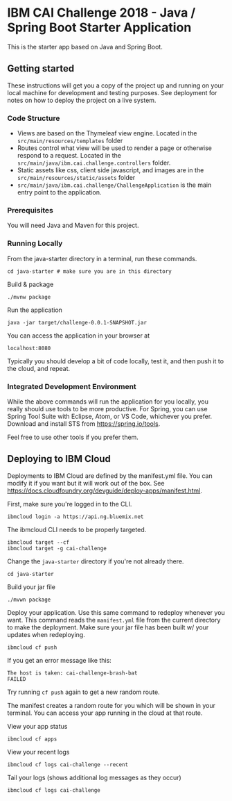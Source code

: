 # IBM CAI Challenge 2018 - Java / Spring Boot Starter Application
This is the starter app based on Java and Spring Boot. 

## Getting started
These instructions will get you a copy of the project up and running on your local machine for development and testing purposes. See deployment for notes on how to deploy the project on a live system.

### Code Structure
* Views are based on the Thymeleaf view engine. Located in the `src/main/resources/templates` folder
* Routes control what view will be used to render a page or otherwise respond to a request. Located in the `src/main/java/ibm.cai.challenge.controllers` folder.
* Static assets like css, client side javascript, and images are in the `src/main/resources/static/assets` folder
* `src/main/java/ibm.cai.challenge/ChallengeApplication` is the main entry point to the application. 

### Prerequisites
You will need Java and Maven for this project. 

### Running Locally
From the java-starter directory in a terminal, run these commands. 
```
cd java-starter # make sure you are in this directory
```

Build & package
```
./mvnw package
```
Run the application
```
java -jar target/challenge-0.0.1-SNAPSHOT.jar
```
You can access the application in your browser at
```
localhost:8080
```

Typically you should develop a bit of code locally, test it, and then push it to the cloud, and repeat. 

### Integrated Development Environment
While the above commands will run the application for you locally, you really should use tools to be more productive. For Spring, you can use Spring Tool Suite with Eclipse, Atom, or VS Code, whichever you prefer. Download and install STS from https://spring.io/tools.

Feel free to use other tools if you prefer them.

## Deploying to IBM Cloud
Deployments to IBM Cloud are defined by the manifest.yml file. You can modify it if you want but it will work out of the box. See https://docs.cloudfoundry.org/devguide/deploy-apps/manifest.html.

First, make sure you're logged in to the CLI.
```
ibmcloud login -a https://api.ng.bluemix.net
```
The ibmcloud CLI needs to be properly targeted.
```
ibmcloud target --cf
ibmcloud target -g cai-challenge
```
Change the `java-starter` directory if you're not already there.
```
cd java-starter
```

Build your jar file
```
./mvwn package
```

Deploy your application. Use this same command to redeploy whenever you want. This command reads the `manifest.yml` file from the current directory to make the deployment. Make sure your jar file has been built w/ your updates when redeploying.
```
ibmcloud cf push
```
If you get an error message like this:
```
The host is taken: cai-challenge-brash-bat
FAILED
```
Try running `cf push` again to get a new random route.

The manifest creates a random route for you which will be shown in your terminal. You can access your app running in the cloud at that route. 

View your app status
```
ibmcloud cf apps
```

View your recent logs
```
ibmcloud cf logs cai-challenge --recent
```

Tail your logs (shows additional log messages as they occur)
```
ibmcloud cf logs cai-challenge
```